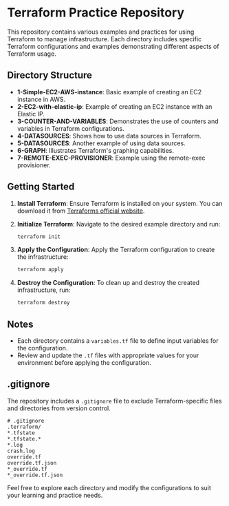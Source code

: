 # Terraform Practice Repository

This repository contains various examples and practices for using Terraform to manage infrastructure. Each directory includes specific Terraform configurations and examples demonstrating different aspects of Terraform usage.

## Directory Structure

- **1-Simple-EC2-AWS-instance**: Basic example of creating an EC2 instance in AWS.
- **2-EC2-with-elastic-ip**: Example of creating an EC2 instance with an Elastic IP.
- **3-COUNTER-AND-VARIABLES**: Demonstrates the use of counters and variables in Terraform configurations.
- **4-DATASOURCES**: Shows how to use data sources in Terraform.
- **5-DATASOURCES**: Another example of using data sources.
- **6-GRAPH**: Illustrates Terraform's graphing capabilities.
- **7-REMOTE-EXEC-PROVISIONER**: Example using the remote-exec provisioner.

## Getting Started

1. **Install Terraform**: Ensure Terraform is installed on your system. You can download it from [Terraforms official website](https://www.terraform.io/downloads.html).
2. **Initialize Terraform**: Navigate to the desired example directory and run:

   ```bash
   terraform init
   ```

3. **Apply the Configuration**: Apply the Terraform configuration to create the infrastructure:

   ```bash
   terraform apply
   ```

4. **Destroy the Configuration**: To clean up and destroy the created infrastructure, run:

   ```bash
   terraform destroy
   ```

## Notes

- Each directory contains a `variables.tf` file to define input variables for the configuration.
- Review and update the `.tf` files with appropriate values for your environment before applying the configuration.

## .gitignore

The repository includes a `.gitignore` file to exclude Terraform-specific files and directories from version control.

```plaintext
# .gitignore
.terraform/
*.tfstate
*.tfstate.*
*.log
crash.log
override.tf
override.tf.json
*_override.tf
*_override.tf.json
```

Feel free to explore each directory and modify the configurations to suit your learning and practice needs.
